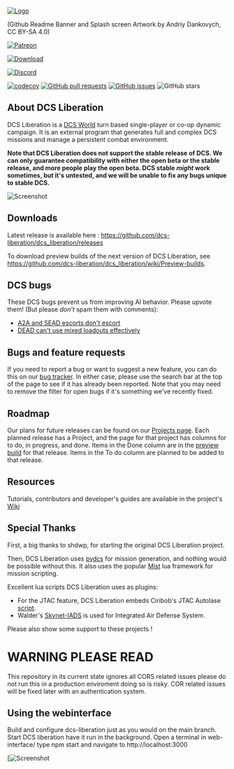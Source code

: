 [![Logo](https://i.imgur.com/HJBT4BL.png)](https://shdwp.github.io/ukraine/)

(Github Readme Banner and Splash screen Artwork by Andriy Dankovych, CC BY-SA 4.0)

[![Patreon](https://img.shields.io/badge/patreon-become%20a%20patron-orange?logo=patreon)](https://patreon.com/khopa)

[![Download](https://img.shields.io/github/downloads/dcs-liberation/dcs_liberation/total?label=Download)](https://github.com/dcs-liberation/dcs_liberation/releases)

[![Discord](https://img.shields.io/discord/595702951800995872?label=Discord&logo=discord)](https://discord.gg/bKrtrkJ)

[![codecov](https://codecov.io/gh/dcs-liberation/dcs_liberation/branch/develop/graph/badge.svg?token=EEQ7G76K2L)](https://codecov.io/gh/dcs-liberation/dcs_liberation)
[![GitHub pull requests](https://img.shields.io/github/issues-pr/dcs-liberation/dcs_liberation)](https://github.com/dcs-liberation/dcs_liberation)
[![GitHub issues](https://img.shields.io/github/issues/dcs-liberation/dcs_liberation)](https://github.com/dcs-liberation/dcs_liberation/issues)
![GitHub stars](https://img.shields.io/github/stars/dcs-liberation/dcs_liberation?style=social)

## About DCS Liberation

DCS Liberation is a [DCS World](https://www.digitalcombatsimulator.com/en/products/world/) turn based single-player or co-op dynamic campaign.
It is an external program that generates full and complex DCS missions and manage a persistent combat environment.

**Note that DCS Liberation does not support the stable release of DCS. We can
only guarantee compatibility with either the open beta or the stable release,
and more people play the open beta. DCS stable _might_ work sometimes, but it's
untested, and we will be unable to fix any bugs unique to stable DCS.**

![Screenshot](https://user-images.githubusercontent.com/315852/120939254-0b4a9f80-c6cc-11eb-82f5-ce3f8d714bfe.png)

## Downloads

Latest release is available here : https://github.com/dcs-liberation/dcs_liberation/releases

To download preview builds of the next version of DCS Liberation, see https://github.com/dcs-liberation/dcs_liberation/wiki/Preview-builds.

## DCS bugs

These DCS bugs prevent us from improving AI behavior. Please upvote them! (But please
_don't_ spam them with comments):

- [A2A and SEAD escorts don't escort](https://forums.eagle.ru/topic/251798-options-for-alternate-ai-escort-behavior/?tab=comments#comment-4668033)
- [DEAD can't use mixed loadouts effectively](https://forums.eagle.ru/topic/271941-ai-rtbs-after-firing-decoys-despite-full-load-of-bombs/)

## Bugs and feature requests

If you need to report a bug or want to suggest a new feature, you can do this on our [bug tracker](https://github.com/dcs-liberation/dcs_liberation/issues). In either case, please use the search bar at the top of the page to see if it has already been reported. Note that you may need to remove the filter for open bugs if it's something we've recently fixed.

## Roadmap

Our plans for future releases can be found on our [Projects page](https://github.com/dcs-liberation/dcs_liberation/projects). Each planned release has a Project, and the page for that project has columns for to do, in progress, and done. Items in the Done column are in the [preview build](https://github.com/dcs-liberation/dcs_liberation/wiki/Preview-builds) for that release. Items in the To do column are planned to be added to that release.

## Resources

Tutorials, contributors and developer's guides are available in the project's [Wiki](https://github.com/dcs-liberation/dcs_liberation/wiki/)

## Special Thanks

First, a big thanks to shdwp, for starting the original DCS Liberation project.

Then, DCS Liberation uses [pydcs](http://github.com/pydcs/dcs) for mission generation, and nothing would be possible without this.
It also uses the popular [Mist](https://github.com/mrSkortch/MissionScriptingTools) lua framework for mission scripting.

Excellent lua scripts DCS Liberation uses as plugins:

- For the JTAC feature, DCS Liberation embeds Ciribob's JTAC Autolase [script](https://github.com/ciribob/DCS-JTACAutoLaze).
- Walder's [Skynet-IADS](https://github.com/walder/Skynet-IADS) is used for Integrated Air Defense System.

Please also show some support to these projects !

# WARNING PLEASE READ

This repository in its current state ignores all CORS related issues please do not run this in a production enviroment doing so is risky. COR related issues will be fixed later with an authentication system.

## Using the webinterface

Build and configure dcs-liberation just as you would on the main branch.
Start DCS liberation have it run in the background.
Open a terminal in web-interface/ type npm start and navigate to http://localhost:3000

[![Screenshot](https://i.imgur.com/usy0Qf7.png)
